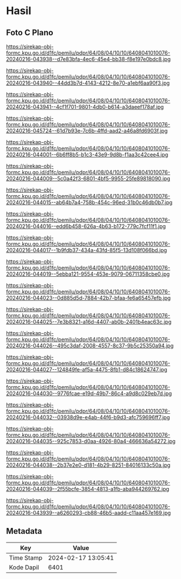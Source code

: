 # Hasil

## Foto C Plano

https://sirekap-obj-formc.kpu.go.id/d1fc/pemilu/pdpr/64/08/04/10/10/6408041010076-20240216-043938--d7e83bfa-4ec6-45e4-bb38-f8e197e0bdc8.jpg

https://sirekap-obj-formc.kpu.go.id/d1fc/pemilu/pdpr/64/08/04/10/10/6408041010076-20240216-043940--44dd3b7d-4143-4212-8e70-a1ebf6aa90f3.jpg

https://sirekap-obj-formc.kpu.go.id/d1fc/pemilu/pdpr/64/08/04/10/10/6408041010076-20240216-043941--4cf1f701-9801-4db0-b614-a3daeef178af.jpg

https://sirekap-obj-formc.kpu.go.id/d1fc/pemilu/pdpr/64/08/04/10/10/6408041010076-20240216-045724--61d7b93e-7c6b-4ffd-aad2-a46a8fd6903f.jpg

https://sirekap-obj-formc.kpu.go.id/d1fc/pemilu/pdpr/64/08/04/10/10/6408041010076-20240216-044001--6b6ff8b5-b1c3-43e9-9d8b-f1aa3c42cee4.jpg

https://sirekap-obj-formc.kpu.go.id/d1fc/pemilu/pdpr/64/08/04/10/10/6408041010076-20240216-044009--5c0a42f3-6801-4bf5-9955-25fe89818090.jpg

https://sirekap-obj-formc.kpu.go.id/d1fc/pemilu/pdpr/64/08/04/10/10/6408041010076-20240216-044015--ab64b7a4-758b-454c-96ed-31b0c46db0b7.jpg

https://sirekap-obj-formc.kpu.go.id/d1fc/pemilu/pdpr/64/08/04/10/10/6408041010076-20240216-044016--edd6b458-626a-4b63-b172-779c7fcf11f1.jpg

https://sirekap-obj-formc.kpu.go.id/d1fc/pemilu/pdpr/64/08/04/10/10/6408041010076-20240216-044017--1b9fdb37-434a-43fd-85f5-13d108f066bd.jpg

https://sirekap-obj-formc.kpu.go.id/d1fc/pemilu/pdpr/64/08/04/10/10/6408041010076-20240216-044019--5ebba121-9554-453e-9079-06711358cbe0.jpg

https://sirekap-obj-formc.kpu.go.id/d1fc/pemilu/pdpr/64/08/04/10/10/6408041010076-20240216-044023--0d885d5d-7884-42b7-bfaa-fe6a65457efb.jpg

https://sirekap-obj-formc.kpu.go.id/d1fc/pemilu/pdpr/64/08/04/10/10/6408041010076-20240216-044025--7e3b8321-a16d-4407-ab0b-2401b4eac63c.jpg

https://sirekap-obj-formc.kpu.go.id/d1fc/pemilu/pdpr/64/08/04/10/10/6408041010076-20240216-044026--495c3daf-2008-4557-8c37-9b5c25350a94.jpg

https://sirekap-obj-formc.kpu.go.id/d1fc/pemilu/pdpr/64/08/04/10/10/6408041010076-20240216-044027--124849fe-af5a-4475-8fb1-d84c18624747.jpg

https://sirekap-obj-formc.kpu.go.id/d1fc/pemilu/pdpr/64/08/04/10/10/6408041010076-20240216-044030--9776fcae-e19d-49b7-86c4-a9d8c029eb7d.jpg

https://sirekap-obj-formc.kpu.go.id/d1fc/pemilu/pdpr/64/08/04/10/10/6408041010076-20240216-044032--03938d9e-e4ab-44f6-b9d3-afc759696ff7.jpg

https://sirekap-obj-formc.kpu.go.id/d1fc/pemilu/pdpr/64/08/04/10/10/6408041010076-20240216-044035--925c7853-d0aa-4926-80a4-466636a54272.jpg

https://sirekap-obj-formc.kpu.go.id/d1fc/pemilu/pdpr/64/08/04/10/10/6408041010076-20240216-044038--2b37e2e0-d181-4b29-8251-84016133c50a.jpg

https://sirekap-obj-formc.kpu.go.id/d1fc/pemilu/pdpr/64/08/04/10/10/6408041010076-20240216-044039--2f55bcfe-3854-4813-a1fb-aba944269762.jpg

https://sirekap-obj-formc.kpu.go.id/d1fc/pemilu/pdpr/64/08/04/10/10/6408041010076-20240216-043939--a6260293-cb88-46b5-aadd-c11aa457e169.jpg


## Metadata

| Key        | Value               |
| ---------- | ------------------- |
| Time Stamp | 2024-02-17 13:05:41 |
| Kode Dapil | 6401                |



